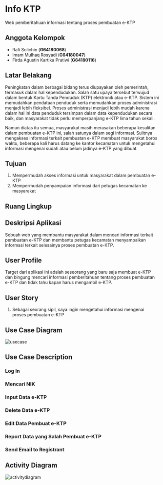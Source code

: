 # Info KTP
Web pemberitahuan informasi tentang proses pembuatan e-KTP

## Anggota Kelompok
 - Rafi Solichin (**G64180068**)
 - Imam Mulhaq Rosyadi (**G64180047**)
 - Firda Agustin Kartika Pratiwi (**G64180116**)

## Latar Belakang
Peningkatan dalam berbagai bidang terus diupayakan oleh pemerintah, termasuk dalam hal kependudukan. Salah satu upaya tersebut terwujud dalam bentuk Kartu Tanda Penduduk (KTP) elektronik atau e-KTP. Sistem ini memudahkan pendataan penduduk serta memudahkan proses administrasi menjadi lebih fleksibel. Proses administrasi menjadi lebih mudah karena dalam hal ini data penduduk tersimpan dalam data kependudukan secara baik, dan masyarakat tidak perlu memperpanjang e-KTP lima tahun sekali.

Namun diatas itu semua, masyarakat masih merasakan beberapa kesulitan dalam pembuatan e-KTP ini, salah satunya dalam segi informasi. Sulitnya mengakses informasi terkait pembuatan e-KTP membuat masyarakat boros waktu, beberapa kali harus datang ke kantor kecamatan untuk mengetahui informasi mengenai sudah atau belum jadinya e-KTP yang dibuat.

## Tujuan
1.  Mempermudah akses informasi untuk masyarakat dalam pembuatan e-KTP    
2.  Mempermudah penyampaian informasi dari petugas kecamatan ke masyarakat

## Ruang Lingkup

## Deskripsi Aplikasi
Sebuah web yang membantu masyarakat dalam mencari informasi terkait pembuatan e-KTP dan membantu petugas kecamatan menyampaikan informasi terkait selesainya proses pembuatan e-KTP.

## User Profile
Target dari aplikasi ini adalah seseorang yang baru saja membuat e-KTP dan bingung mencari informasi pemberitahuan tentang proses pembuatan e-KTP dan tidak tahu kapan harus mengambil e-KTP.

## User Story
1.  Sebagai seorang sipil, saya ingin mengetahui informasi mengenai proses pembuatan e-KTP

## Use Case Diagram
![usecase](https://user-images.githubusercontent.com/60084468/81479748-6c950a80-924f-11ea-9396-cfe2a0590401.png)


## Use Case Description
### Log In
### Mencari NIK
### Input Data e-KTP
### Delete Data e-KTP
### Edit Data Pembuat e-KTP
### Report Data  yang Salah Pembuat e-KTP
### Send Email to Registrant

## Activity Diagram
![activitydiagram](https://user-images.githubusercontent.com/60084468/81522261-208fb600-9374-11ea-8f34-4b05ad078d0f.png)
